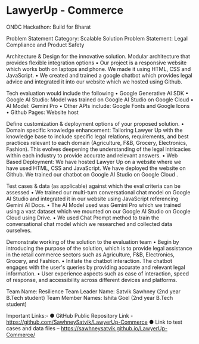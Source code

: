 # LawyerUp - Commerce
ONDC Hackathon: Build for Bharat

Problem Statement Category: Scalable Solution
Problem Statement: Legal Compliance and Product Safety

Architecture & Design for the innovative solution.
Modular architecture that provides flexible integration options
• Our project is a responsive website which works both on laptops and phone. We made it using HTML, CSS and JavaScript.
• We created and trained a google chatbot which provides legal advice and integrated it into our website which we hosted using Github.

Tech evaluation would include the following
• Google Generative AI SDK
• Google AI Studio: Model was trained on Google AI Studio on Google Cloud
• AI Model: Gemini Pro
• Other APIs include: Google Fonts and Google Icons
• Github Pages: Website host

Define customization & deployment options of your proposed solution.
• Domain specific knowledge enhancement: Tailoring Lawyer Up with the knowledge base to include specific legal relations, requirements, and best practices relevant to each domain (Agriculture, F&B, Grocery, Electronics, Fashion). This evolves deepening the understanding of the legal intricacies within each industry to provide accurate and relevant answers.
• Web Based Deployment: We have hosted Lawyer Up on a website where we have used HTML, CSS and JavaScript. We have deployed the website on Github. We trained our chatbot on Google AI Studio on Google Cloud .

Test cases & data (as applicable) against which the eval criteria can be assessed
• We trained our multi-turn conversational chat model on Google AI Studio and integrated it in our website using JavaScript referencing Gemini AI Docs.
• The AI Model used was Gemini Pro which we trained using a vast dataset which we mounted on our Google AI Studio on Google Cloud using Drive.
• We used Chat Prompt method to train the conversational chat model which we researched and collected data ourselves.

Demonstrate working of the solution to the evaluation team
• Begin by introducing the purpose of the solution, which is to provide legal assistance in the retail commerce sectors such as Agriculture, F&B, Electronics, Grocery, and Fashion.
• Initiate the chatbot interaction. The chatbot engages with the user's queries by providing accurate and relevant legal information.
• User experience aspects such as ease of interaction, speed of response, and accessibility across different devices and platforms.

Team Name: Resilience
Team Leader Name: Satvik Sawhney (2nd year B.Tech student) Team Member Names: Ishita Goel (2nd year B.Tech student)

Important Links:-
● GitHub Public Repository Link -
https://github.com/SawhneySatvik/LawyerUp-Commerce
● Link to test cases and data files –
https://sawhneysatvik.github.io/LawyerUp-Commerce/
